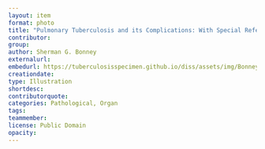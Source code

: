 ```yaml
---
layout: item
format: photo
title: "Pulmonary Tuberculosis and its Complications: With Special Reference to Diagnosis and Treatment for General Practitioners and Students page 160"
contributor: 
group: 
author: Sherman G. Bonney
externalurl: 
embedurl: https://tuberculosisspecimen.github.io/diss/assets/img/Bonney_PulmonaryTuberculosisandi_1910_160.jpg
creationdate: 
type: Illustration
shortdesc: 
contributorquote: 
categories: Pathological, Organ
tags: 
teammember: 
license: Public Domain
opacity: 
---
```

